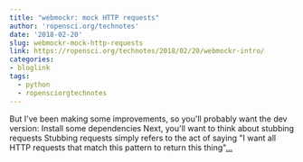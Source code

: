 ```yaml
---
title: "webmockr: mock HTTP requests"
author: 'ropensci.org/technotes'
date: '2018-02-20'
slug: webmockr-mock-http-requests
link: https://ropensci.org/technotes/2018/02/20/webmockr-intro/
categories:
- bloglink
tags:
  - python
  - ropensciorgtechnotes
---
```


But I've been making some improvements, so you'll probably want the dev version: Install some dependencies Next, you'll want to think about stubbing requests Stubbing requests simply refers to the act of saying "I want all HTTP requests that match this pattern to return this thing"[... <i class="fas fa-external-link-alt"></i>](https://ropensci.org/technotes/2018/02/20/webmockr-intro/)

